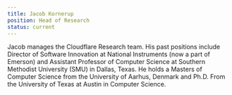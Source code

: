 ```yaml
---
title: Jacob Kornerup
position: Head of Research
status: current
---
```


Jacob manages the Cloudflare Research team. His past positions include Director of Software Innovation at National Instruments (now a part of Emerson) and Assistant Professor of Computer Science at Southern Methodist University (SMU) in Dallas, Texas. He holds a Masters of Computer Science from the University of Aarhus, Denmark and Ph.D. From the University of Texas at Austin in Computer Science.
